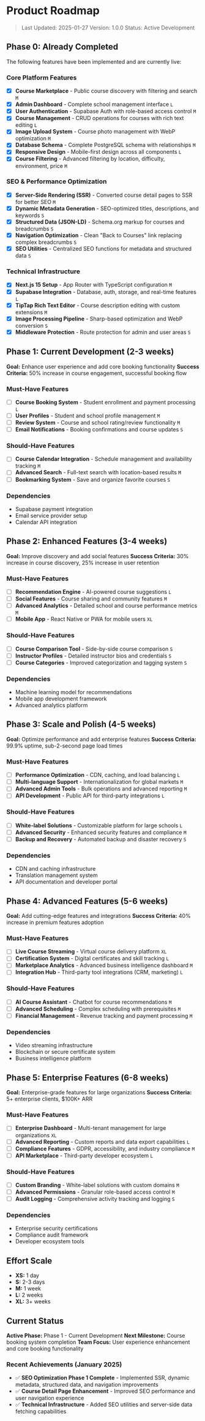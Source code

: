 # Product Roadmap

> Last Updated: 2025-01-27
> Version: 1.0.0
> Status: Active Development

## Phase 0: Already Completed

The following features have been implemented and are currently live:

### Core Platform Features
- [x] **Course Marketplace** - Public course discovery with filtering and search `M`
- [x] **Admin Dashboard** - Complete school management interface `L`
- [x] **User Authentication** - Supabase Auth with role-based access control `M`
- [x] **Course Management** - CRUD operations for courses with rich text editing `L`
- [x] **Image Upload System** - Course photo management with WebP optimization `M`
- [x] **Database Schema** - Complete PostgreSQL schema with relationships `M`
- [x] **Responsive Design** - Mobile-first design across all components `L`
- [x] **Course Filtering** - Advanced filtering by location, difficulty, environment, price `M`

### SEO & Performance Optimization
- [x] **Server-Side Rendering (SSR)** - Converted course detail pages to SSR for better SEO `M`
- [x] **Dynamic Metadata Generation** - SEO-optimized titles, descriptions, and keywords `S`
- [x] **Structured Data (JSON-LD)** - Schema.org markup for courses and breadcrumbs `S`
- [x] **Navigation Optimization** - Clean "Back to Courses" link replacing complex breadcrumbs `S`
- [x] **SEO Utilities** - Centralized SEO functions for metadata and structured data `S`

### Technical Infrastructure
- [x] **Next.js 15 Setup** - App Router with TypeScript configuration `M`
- [x] **Supabase Integration** - Database, auth, storage, and real-time features `L`
- [x] **TipTap Rich Text Editor** - Course description editing with custom extensions `M`
- [x] **Image Processing Pipeline** - Sharp-based optimization and WebP conversion `S`
- [x] **Middleware Protection** - Route protection for admin and user areas `S`

## Phase 1: Current Development (2-3 weeks)

**Goal:** Enhance user experience and add core booking functionality
**Success Criteria:** 50% increase in course engagement, successful booking flow

### Must-Have Features

- [ ] **Course Booking System** - Student enrollment and payment processing `L`
- [ ] **User Profiles** - Student and school profile management `M`
- [ ] **Review System** - Course and school rating/review functionality `M`
- [ ] **Email Notifications** - Booking confirmations and course updates `S`

### Should-Have Features

- [ ] **Course Calendar Integration** - Schedule management and availability tracking `M`
- [ ] **Advanced Search** - Full-text search with location-based results `M`
- [ ] **Bookmarking System** - Save and organize favorite courses `S`

### Dependencies

- Supabase payment integration
- Email service provider setup
- Calendar API integration

## Phase 2: Enhanced Features (3-4 weeks)

**Goal:** Improve discovery and add social features
**Success Criteria:** 30% increase in course discovery, 25% increase in user retention

### Must-Have Features

- [ ] **Recommendation Engine** - AI-powered course suggestions `L`
- [ ] **Social Features** - Course sharing and community features `M`
- [ ] **Advanced Analytics** - Detailed school and course performance metrics `M`
- [ ] **Mobile App** - React Native or PWA for mobile users `XL`

### Should-Have Features

- [ ] **Course Comparison Tool** - Side-by-side course comparison `S`
- [ ] **Instructor Profiles** - Detailed instructor bios and credentials `S`
- [ ] **Course Categories** - Improved categorization and tagging system `S`

### Dependencies

- Machine learning model for recommendations
- Mobile app development framework
- Advanced analytics platform

## Phase 3: Scale and Polish (4-5 weeks)

**Goal:** Optimize performance and add enterprise features
**Success Criteria:** 99.9% uptime, sub-2-second page load times

### Must-Have Features

- [ ] **Performance Optimization** - CDN, caching, and load balancing `L`
- [ ] **Multi-language Support** - Internationalization for global markets `M`
- [ ] **Advanced Admin Tools** - Bulk operations and advanced reporting `M`
- [ ] **API Development** - Public API for third-party integrations `L`

### Should-Have Features

- [ ] **White-label Solutions** - Customizable platform for large schools `L`
- [ ] **Advanced Security** - Enhanced security features and compliance `M`
- [ ] **Backup and Recovery** - Automated backup and disaster recovery `S`

### Dependencies

- CDN and caching infrastructure
- Translation management system
- API documentation and developer portal

## Phase 4: Advanced Features (5-6 weeks)

**Goal:** Add cutting-edge features and integrations
**Success Criteria:** 40% increase in premium features adoption

### Must-Have Features

- [ ] **Live Course Streaming** - Virtual course delivery platform `XL`
- [ ] **Certification System** - Digital certificates and skill tracking `L`
- [ ] **Marketplace Analytics** - Advanced business intelligence dashboard `M`
- [ ] **Integration Hub** - Third-party tool integrations (CRM, marketing) `L`

### Should-Have Features

- [ ] **AI Course Assistant** - Chatbot for course recommendations `M`
- [ ] **Advanced Scheduling** - Complex scheduling with prerequisites `M`
- [ ] **Financial Management** - Revenue tracking and payment processing `M`

### Dependencies

- Video streaming infrastructure
- Blockchain or secure certificate system
- Business intelligence platform

## Phase 5: Enterprise Features (6-8 weeks)

**Goal:** Enterprise-grade features for large organizations
**Success Criteria:** 5+ enterprise clients, $100K+ ARR

### Must-Have Features

- [ ] **Enterprise Dashboard** - Multi-tenant management for large organizations `XL`
- [ ] **Advanced Reporting** - Custom reports and data export capabilities `L`
- [ ] **Compliance Features** - GDPR, accessibility, and industry compliance `M`
- [ ] **API Marketplace** - Third-party developer ecosystem `L`

### Should-Have Features

- [ ] **Custom Branding** - White-label solutions with custom domains `M`
- [ ] **Advanced Permissions** - Granular role-based access control `M`
- [ ] **Audit Logging** - Comprehensive activity tracking and logging `S`

### Dependencies

- Enterprise security certifications
- Compliance audit framework
- Developer ecosystem tools

## Effort Scale

- **XS:** 1 day
- **S:** 2-3 days  
- **M:** 1 week
- **L:** 2 weeks
- **XL:** 3+ weeks

## Current Status

**Active Phase:** Phase 1 - Current Development
**Next Milestone:** Course booking system completion
**Team Focus:** User experience enhancement and core booking functionality

### Recent Achievements (January 2025)
- ✅ **SEO Optimization Phase 1 Complete** - Implemented SSR, dynamic metadata, structured data, and navigation improvements
- ✅ **Course Detail Page Enhancement** - Improved SEO performance and user navigation experience
- ✅ **Technical Infrastructure** - Added SEO utilities and server-side data fetching capabilities 